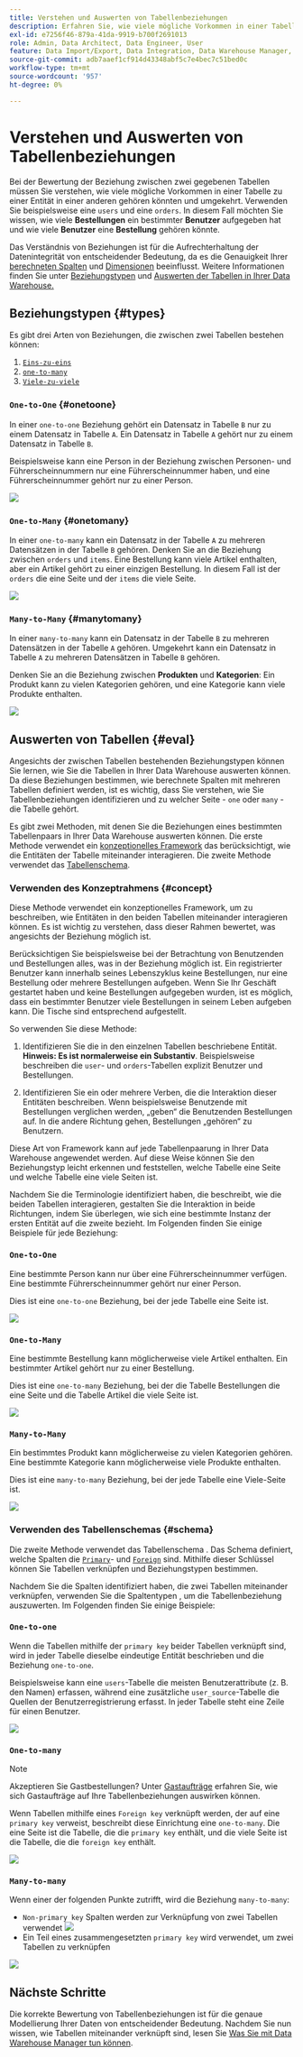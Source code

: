 ```yaml
---
title: Verstehen und Auswerten von Tabellenbeziehungen
description: Erfahren Sie, wie viele mögliche Vorkommen in einer Tabelle zu einer Entität in einer anderen gehören könnten.
exl-id: e7256f46-879a-41da-9919-b700f2691013
role: Admin, Data Architect, Data Engineer, User
feature: Data Import/Export, Data Integration, Data Warehouse Manager, Commerce Tables
source-git-commit: adb7aaef1cf914d43348abf5c7e4bec7c51bed0c
workflow-type: tm+mt
source-wordcount: '957'
ht-degree: 0%

---
```


# Verstehen und Auswerten von Tabellenbeziehungen

Bei der Bewertung der Beziehung zwischen zwei gegebenen Tabellen müssen Sie verstehen, wie viele mögliche Vorkommen in einer Tabelle zu einer Entität in einer anderen gehören könnten und umgekehrt. Verwenden Sie beispielsweise eine `users` und eine `orders`. In diesem Fall möchten Sie wissen, wie viele **Bestellungen** ein bestimmter **Benutzer** aufgegeben hat und wie viele **Benutzer** eine **Bestellung** gehören könnte.

Das Verständnis von Beziehungen ist für die Aufrechterhaltung der Datenintegrität von entscheidender Bedeutung, da es die Genauigkeit Ihrer [berechneten Spalten](../data-warehouse-mgr/creating-calculated-columns.md) und [Dimensionen](../data-warehouse-mgr/manage-data-dimensions-metrics.md) beeinflusst. Weitere Informationen finden Sie unter [Beziehungstypen](#types) und [Auswerten der Tabellen in Ihrer Data Warehouse.](#eval)

## Beziehungstypen {#types}

Es gibt drei Arten von Beziehungen, die zwischen zwei Tabellen bestehen können:

1. [`Eins-zu-eins`](#onetoone)
1. [`one-to-many`](#onetomany)
1. [`Viele-zu-viele`](#manytomany)

### `One-to-One` {#onetoone}

In einer `one-to-one` Beziehung gehört ein Datensatz in Tabelle `B` nur zu einem Datensatz in Tabelle `A`. Ein Datensatz in Tabelle `A` gehört nur zu einem Datensatz in Tabelle `B`.

Beispielsweise kann eine Person in der Beziehung zwischen Personen- und Führerscheinnummern nur eine Führerscheinnummer haben, und eine Führerscheinnummer gehört nur zu einer Person.

![](../../assets/one-to-one.png)

### `One-to-Many` {#onetomany}

In einer `one-to-many` kann ein Datensatz in der Tabelle `A` zu mehreren Datensätzen in der Tabelle `B` gehören. Denken Sie an die Beziehung zwischen `orders` und `items`. Eine Bestellung kann viele Artikel enthalten, aber ein Artikel gehört zu einer einzigen Bestellung. In diesem Fall ist der `orders` die eine Seite und der `items` die viele Seite.

![](../../assets/one-to-many_001.png)

### `Many-to-Many` {#manytomany}

In einer `many-to-many` kann ein Datensatz in der Tabelle `B` zu mehreren Datensätzen in der Tabelle `A` gehören. Umgekehrt kann ein Datensatz in Tabelle `A` zu mehreren Datensätzen in Tabelle `B` gehören.

Denken Sie an die Beziehung zwischen **Produkten** und **Kategorien**: Ein Produkt kann zu vielen Kategorien gehören, und eine Kategorie kann viele Produkte enthalten.

![](../../assets/many-to-many.png)

## Auswerten von Tabellen {#eval}

Angesichts der zwischen Tabellen bestehenden Beziehungstypen können Sie lernen, wie Sie die Tabellen in Ihrer Data Warehouse auswerten können. Da diese Beziehungen bestimmen, wie berechnete Spalten mit mehreren Tabellen definiert werden, ist es wichtig, dass Sie verstehen, wie Sie Tabellenbeziehungen identifizieren und zu welcher Seite - `one` oder `many` - die Tabelle gehört.

Es gibt zwei Methoden, mit denen Sie die Beziehungen eines bestimmten Tabellenpaars in Ihrer Data Warehouse auswerten können. Die erste Methode verwendet ein [konzeptionelles Framework](#concept) das berücksichtigt, wie die Entitäten der Tabelle miteinander interagieren. Die zweite Methode verwendet das [Tabellenschema](#schema).

### Verwenden des Konzeptrahmens {#concept}

Diese Methode verwendet ein konzeptionelles Framework, um zu beschreiben, wie Entitäten in den beiden Tabellen miteinander interagieren können. Es ist wichtig zu verstehen, dass dieser Rahmen bewertet, was angesichts der Beziehung möglich ist.

Berücksichtigen Sie beispielsweise bei der Betrachtung von Benutzenden und Bestellungen alles, was in der Beziehung möglich ist. Ein registrierter Benutzer kann innerhalb seines Lebenszyklus keine Bestellungen, nur eine Bestellung oder mehrere Bestellungen aufgeben. Wenn Sie Ihr Geschäft gestartet haben und keine Bestellungen aufgegeben wurden, ist es möglich, dass ein bestimmter Benutzer viele Bestellungen in seinem Leben aufgeben kann. Die Tische sind entsprechend aufgestellt.

So verwenden Sie diese Methode:

1. Identifizieren Sie die in den einzelnen Tabellen beschriebene Entität. **Hinweis: Es ist normalerweise ein Substantiv**. Beispielsweise beschreiben die `user`- und `orders`-Tabellen explizit Benutzer und Bestellungen.

1. Identifizieren Sie ein oder mehrere Verben, die die Interaktion dieser Entitäten beschreiben. Wenn beispielsweise Benutzende mit Bestellungen verglichen werden, „geben“ die Benutzenden Bestellungen auf. In die andere Richtung gehen, Bestellungen „gehören“ zu Benutzern.

Diese Art von Framework kann auf jede Tabellenpaarung in Ihrer Data Warehouse angewendet werden. Auf diese Weise können Sie den Beziehungstyp leicht erkennen und feststellen, welche Tabelle eine Seite und welche Tabelle eine viele Seiten ist.

Nachdem Sie die Terminologie identifiziert haben, die beschreibt, wie die beiden Tabellen interagieren, gestalten Sie die Interaktion in beide Richtungen, indem Sie überlegen, wie sich eine bestimmte Instanz der ersten Entität auf die zweite bezieht. Im Folgenden finden Sie einige Beispiele für jede Beziehung:

### `One-to-One`

Eine bestimmte Person kann nur über eine Führerscheinnummer verfügen. Eine bestimmte Führerscheinnummer gehört nur einer Person.

Dies ist eine `one-to-one` Beziehung, bei der jede Tabelle eine Seite ist.

![](../../assets/one-to-one3.png)

### `One-to-Many`

Eine bestimmte Bestellung kann möglicherweise viele Artikel enthalten. Ein bestimmter Artikel gehört nur zu einer Bestellung.

Dies ist eine `one-to-many` Beziehung, bei der die Tabelle Bestellungen die eine Seite und die Tabelle Artikel die viele Seite ist.

![](../../assets/one-to-many3.png)

### `Many-to-Many`

Ein bestimmtes Produkt kann möglicherweise zu vielen Kategorien gehören. Eine bestimmte Kategorie kann möglicherweise viele Produkte enthalten.

Dies ist eine `many-to-many` Beziehung, bei der jede Tabelle eine Viele-Seite ist.

![](../../assets/many-to-many3.png)

### Verwenden des Tabellenschemas {#schema}

Die zweite Methode verwendet das Tabellenschema . Das Schema definiert, welche Spalten die [`Primary`](https://en.wikipedia.org/wiki/Unique_key)- und [`Foreign`](https://en.wikipedia.org/wiki/Foreign_key) sind. Mithilfe dieser Schlüssel können Sie Tabellen verknüpfen und Beziehungstypen bestimmen.

Nachdem Sie die Spalten identifiziert haben, die zwei Tabellen miteinander verknüpfen, verwenden Sie die Spaltentypen , um die Tabellenbeziehung auszuwerten. Im Folgenden finden Sie einige Beispiele:

### `One-to-one`

Wenn die Tabellen mithilfe der `primary key` beider Tabellen verknüpft sind, wird in jeder Tabelle dieselbe eindeutige Entität beschrieben und die Beziehung `one-to-one`.

Beispielsweise kann eine `users`-Tabelle die meisten Benutzerattribute (z. B. den Namen) erfassen, während eine zusätzliche `user_source`-Tabelle die Quellen der Benutzerregistrierung erfasst. In jeder Tabelle steht eine Zeile für einen Benutzer.

![](../../assets/one-to-one1.png)

### `One-to-many`

>[!NOTE]
>
>Akzeptieren Sie Gastbestellungen? Unter [Gastaufträge](../data-warehouse-mgr/guest-orders.md) erfahren Sie, wie sich Gastaufträge auf Ihre Tabellenbeziehungen auswirken können.

Wenn Tabellen mithilfe eines `Foreign key` verknüpft werden, der auf eine `primary key` verweist, beschreibt diese Einrichtung eine `one-to-many`. Die eine Seite ist die Tabelle, die die `primary key` enthält, und die viele Seite ist die Tabelle, die die `foreign key` enthält.

![](../../assets/one-to-many1.png)

### `Many-to-many`

Wenn einer der folgenden Punkte zutrifft, wird die Beziehung `many-to-many`:

* `Non-primary key` Spalten werden zur Verknüpfung von zwei Tabellen verwendet
  ![](../../assets/many-to-many1.png)
* Ein Teil eines zusammengesetzten `primary key` wird verwendet, um zwei Tabellen zu verknüpfen

![](../../assets/many-to-mnay2.png)

## Nächste Schritte

Die korrekte Bewertung von Tabellenbeziehungen ist für die genaue Modellierung Ihrer Daten von entscheidender Bedeutung. Nachdem Sie nun wissen, wie Tabellen miteinander verknüpft sind, lesen Sie [Was Sie mit Data Warehouse Manager tun können](../data-warehouse-mgr/tour-dwm.md).
